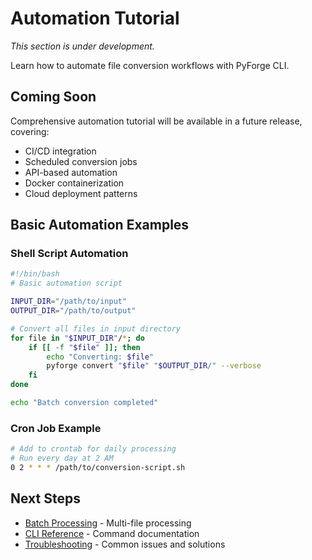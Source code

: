 # Automation Tutorial

*This section is under development.*

Learn how to automate file conversion workflows with PyForge CLI.

## Coming Soon

Comprehensive automation tutorial will be available in a future release, covering:

- CI/CD integration
- Scheduled conversion jobs
- API-based automation
- Docker containerization
- Cloud deployment patterns

## Basic Automation Examples

### Shell Script Automation

```bash
#!/bin/bash
# Basic automation script

INPUT_DIR="/path/to/input"
OUTPUT_DIR="/path/to/output"

# Convert all files in input directory
for file in "$INPUT_DIR"/*; do
    if [[ -f "$file" ]]; then
        echo "Converting: $file"
        pyforge convert "$file" "$OUTPUT_DIR/" --verbose
    fi
done

echo "Batch conversion completed"
```

### Cron Job Example

```bash
# Add to crontab for daily processing
# Run every day at 2 AM
0 2 * * * /path/to/conversion-script.sh
```

## Next Steps

- [Batch Processing](batch-processing.md) - Multi-file processing
- [CLI Reference](../reference/cli-reference.md) - Command documentation
- [Troubleshooting](troubleshooting.md) - Common issues and solutions